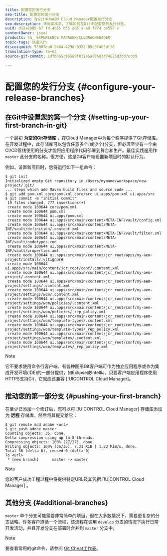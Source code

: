 ```yaml
---
title: 配置您的发行分支
seo-title: 配置您的发行分支
description: 在Git中为AEM Cloud Manager配置发行分支
seo-description: 请阅读本页，了解如何在Git中配置您的发行分支。
uuid: d12a8b85-b7 fd-4b55 b55 a05 a-a0 f874 ce598 c
contentOwner: jsyal
products: SG_ EXPERIENCE MANAGER/CLEDNAGNANAGER
topic-tags: 快速入门
discoiquuid: 53807ea6-9464-429d-9322-85c9f405dff6
translation-type: tm+mt
source-git-commit: 1dfb065c09569f811e5a006d3d74825d3bd7cc8d

---
```



# 配置您的发行分支 {#configure-your-release-branches}

## 在Git中设置您的第一个分支 {#setting-up-your-first-branch-in-git}

一个最初 **为空的Git存储库** ，在Cloud Manager中为每个程序提供了Git存储库。在开发过程中，此存储库可以包含任意多个(或少个)分支，但必须至少有一个由CI/CD管线使用的分支才能将应用程序代码部署到舞台和生产。最佳实践是用作 `master` 此分支的名称。很方便，这是Git客户端设置新项目时的默认行为。

例如，设置新项目时，您将运行如下一组命令：

```shell
$ git init
Initialized empty Git repository in /Users/myname/workspace/new-project/.git/
... steps which add Maven build files and source code ...
$ git add pom.xml core/pom.xml core/src ui.apps/pom.xml ui.apps/src
$ git commit -m "initial commit"
 19 files changed, 777 insertions(+)
 create mode 100644 core/pom.xml
 create mode 100644 pom.xml
 create mode 100644 ui.apps/pom.xml
 create mode 100644 ui.apps/src/main/content/META-INF/vault/config.xml
 create mode 100644 ui.apps/src/main/content/META-INF/vault/definition/.content.xml
 create mode 100644 ui.apps/src/main/content/META-INF/vault/filter.xml
 create mode 100644 ui.apps/src/main/content/META-INF/vault/nodetypes.cnd
 create mode 100644 ui.apps/src/main/content/META-INF/vault/properties.xml
 create mode 100644 ui.apps/src/main/content/jcr_root/apps/my-aem-project/install/.vltignore
 create mode 100644 ui.apps/src/main/content/jcr_root/conf/.content.xml
 create mode 100644 ui.apps/src/main/content/jcr_root/conf/my-aem-project/.content.xml
 create mode 100644 ui.apps/src/main/content/jcr_root/conf/my-aem-project/settings/.content.xml
 create mode 100644 ui.apps/src/main/content/jcr_root/conf/my-aem-project/settings/wcm/.content.xml
 create mode 100644 ui.apps/src/main/content/jcr_root/conf/my-aem-project/settings/wcm/policies/.content.xml
 create mode 100644 ui.apps/src/main/content/jcr_root/conf/my-aem-project/settings/wcm/policies/_rep_policy.xml
 create mode 100644 ui.apps/src/main/content/jcr_root/conf/my-aem-project/settings/wcm/template-types/.content.xml
 create mode 100644 ui.apps/src/main/content/jcr_root/conf/my-aem-project/settings/wcm/template-types/_rep_policy.xml
 create mode 100644 ui.apps/src/main/content/jcr_root/conf/my-aem-project/settings/wcm/templates/.content.xml
 create mode 100644 ui.apps/src/main/content/jcr_root/conf/my-aem-project/settings/wcm/templates/_rep_policy.xml
```

>[!NOTE]
>
>它不要求使用命令行客户端。有各种图形Git客户端可作为独立应用程序或作为集成开发环境(IDE)的一部分提供，如Eclipse或IntelliJ。只要客户端应用程序使用HTTPS支持Git，它就应该兼容 [!UICONTROL Cloud Manager]。

## 推动您的第一部分支 {#pushing-your-first-branch}

在至少已添加一个修订后，您可以将 [!UICONTROL Cloud Manager] 存储库添加为 **远程** 存储库，然后将其提交给它：

```shell
$ git remote add adobe <url>
$ git push adobe master
Counting objects: 36, done.
Delta compression using up to 8 threads.
Compressing objects: 100% (27/27), done.
Writing objects: 100% (36/36), 7.31 KiB | 1.83 MiB/s, done.
Total 36 (delta 6), reused 0 (delta 0)
To <url>
 * [new branch]      master -> master
```

>[!NOTE]
>
>您的客户成功工程过程中将提供特定URL及其凭据 [!UICONTROL Cloud Manager] 。

## 其他分支 {#additional-branches}

`master` 单个分支可能需要非常简单的项目，但在大多数情况下，需要更复杂的分支战略。许多客户遵循一个流程，该流程在调用 `develop` 分支的情况下执行日常开发活动，并且开发分支在部署时合并到 `master` 分支中。

>[!NOTE]
>
>要查看常用的git命令，请参阅 [Git Cheat工作表](https://services.github.com/on-demand/downloads/github-git-cheat-sheet.pdf)。

